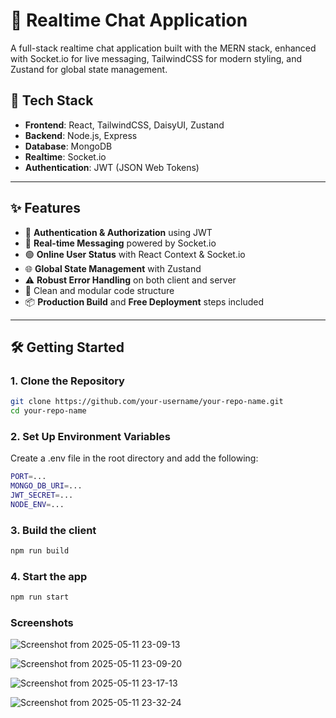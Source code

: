 # 💬 Realtime Chat Application

A full-stack realtime chat application built with the MERN stack, enhanced with Socket.io for live messaging, TailwindCSS for modern styling, and Zustand for global state management.

## 🚀 Tech Stack

- **Frontend**: React, TailwindCSS, DaisyUI, Zustand
- **Backend**: Node.js, Express
- **Database**: MongoDB
- **Realtime**: Socket.io
- **Authentication**: JWT (JSON Web Tokens)

---

## ✨ Features

- 🔐 **Authentication & Authorization** using JWT
- 💬 **Real-time Messaging** powered by Socket.io
- 🟢 **Online User Status** with React Context & Socket.io
- 🌐 **Global State Management** with Zustand
- ⚠️ **Robust Error Handling** on both client and server
- 🧪 Clean and modular code structure
- 📦 **Production Build** and **Free Deployment** steps included

---

## 🛠️ Getting Started

### 1. Clone the Repository

```bash
git clone https://github.com/your-username/your-repo-name.git
cd your-repo-name
```
### 2. Set Up Environment Variables
Create a .env file in the root directory and add the following:
```bash
PORT=...
MONGO_DB_URI=...
JWT_SECRET=...
NODE_ENV=...
```

### 3. Build the client
```bash
npm run build
```

### 4. Start the app
```bash
npm run start
```

### Screenshots

![Screenshot from 2025-05-11 23-09-13](https://github.com/user-attachments/assets/67079fe6-27e5-41de-a327-27a86ed22a23)

![Screenshot from 2025-05-11 23-09-20](https://github.com/user-attachments/assets/0b8ebcfc-910b-44bf-ad82-e0cd14e0e533)

![Screenshot from 2025-05-11 23-17-13](https://github.com/user-attachments/assets/e3d8c52b-2021-47de-89ef-9c69b43b7cf8)

![Screenshot from 2025-05-11 23-32-24](https://github.com/user-attachments/assets/a84aea51-0e05-438a-b0c2-06bd7d37f35b)




